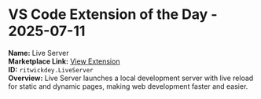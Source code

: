 # VS Code Extension of the Day - 2025-07-11

**Name:** Live Server  
**Marketplace Link:** [View Extension](https://marketplace.visualstudio.com/items?itemName=ritwickdey.LiveServer)  
**ID:** `ritwickdey.LiveServer`  
**Overview:** Live Server launches a local development server with live reload for static and dynamic pages, making web development faster and easier.  

